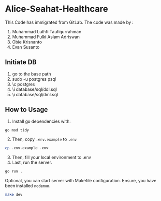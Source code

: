 # Alice-Seahat-Healthcare
This Code has immigrated from GitLab.
The code was made by : 
1. Muhammad Luthfi Taufiqurrahman
2. Muhammad Fulki Aslam Adriswan 
3. Obie Krisnanto
4. Evan Susanto 

## Initiate DB

1. go to the base path
2. sudo -u postgres psql
3. \c postgres
4. \i database/sql/ddl.sql
5. \i database/sql/dml.sql

## How to Usage

1. Install go dependencies with:

```bash
go mod tidy
```

2. Then, copy `.env.example` to `.env`

```bash
cp .env.example .env
```

3. Then, fill your local environment to .env
4. Last, run the server.

```bash
go run .
```

Optional, you can start server with Makefile configuration. Ensure, you have been installed `nodemon`.

```bash
make dev
```
